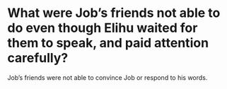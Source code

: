 # What were Job’s friends not able to do even though Elihu waited for them to speak, and paid attention carefully?

Job’s friends were not able to convince Job or respond to his words.

